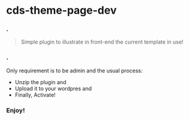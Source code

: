 # cds-theme-page-dev
 ### .
> Simple plugin to illustrate in 
> front-end the current template 
> in use!
### .
Only requirement is to be admin and the usual process:
  - Unzip the plugin and
  - Upload it to your wordpres and
  - Finally, Activate!

### Enjoy!

